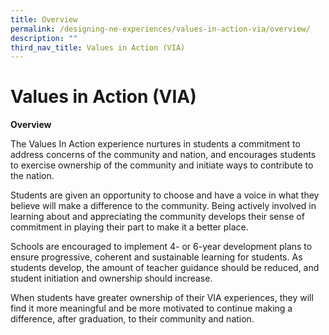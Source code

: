 ```yaml
---
title: Overview
permalink: /designing-ne-experiences/values-in-action-via/overview/
description: ""
third_nav_title: Values in Action (VIA)
---
```

# Values in Action (VIA)
**Overview**

The Values In Action experience nurtures in students a commitment to
address concerns of the community and nation, and encourages students
to exercise ownership of the community and initiate ways to contribute to
the nation.

Students are given an opportunity to choose and have a voice in what
they believe will make a difference to the community. Being actively
involved in learning about and appreciating the community develops
their sense of commitment in playing their part to make it a better place.

Schools are encouraged to implement 4- or 6-year development plans to
ensure progressive, coherent and sustainable learning for students. As
students develop, the amount of teacher guidance should be reduced,
and student initiation and ownership should increase.

When students have greater ownership of their VIA experiences, they will
find it more meaningful and be more motivated to continue making a
difference, after graduation, to their community and nation.